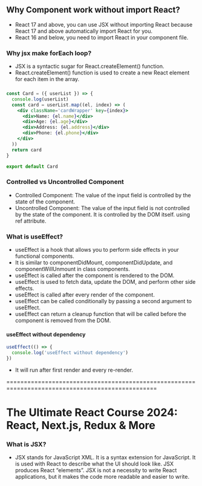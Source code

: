 ## Why Component work without import React?

- React 17 and above, you can use JSX without importing React because React 17 and above automatically import React for you.
- React 16 and below, you need to import React in your component file.

### Why jsx make forEach loop?

- JSX is a syntactic sugar for React.createElement() function.
- React.createElement() function is used to create a new React element for each item in the array.

###

```jsx
const Card = ({ userList }) => {
  console.log(userList)
  const card = userList.map((el, index) => (
    <div className='cardWrapper' key={index}>
      <div>Name: {el.name}</div>
      <div>Age: {el.age}</div>
      <div>Address: {el.address}</div>
      <div>Phone: {el.phone}</div>
    </div>
  ))
  return card
}

export default Card
```

### Controlled vs Uncontrolled Component

- Controlled Component: The value of the input field is controlled by the state of the component.
- Uncontrolled Component: The value of the input field is not controlled by the state of the component. It is controlled by the DOM itself. using ref attribute.

### What is useEffect?

- useEffect is a hook that allows you to perform side effects in your functional components.
- It is similar to componentDidMount, componentDidUpdate, and componentWillUnmount in class components.
- useEffect is called after the component is rendered to the DOM.
- useEffect is used to fetch data, update the DOM, and perform other side effects.
- useEffect is called after every render of the component.
- useEffect can be called conditionally by passing a second argument to useEffect.
- useEffect can return a cleanup function that will be called before the component is removed from the DOM.

#### useEffect without dependency

```jsx
useEffect(() => {
  console.log('useEffect without dependency')
})
```

- It will run after first render and every re-render.

=================================================================================================

# The Ultimate React Course 2024: React, Next.js, Redux & More

### What is JSX?

- JSX stands for JavaScript XML. It is a syntax extension for JavaScript. It is used with React to describe what the UI should look like. JSX produces React “elements”. JSX is not a necessity to write React applications, but it makes the code more readable and easier to write.

